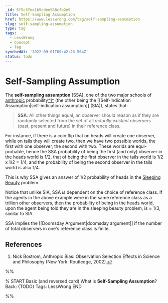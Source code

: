```yaml
---
_id: 5f5c37ee1b5cdee568cfb2e9
title: Self-Sampling Assumption
href: https://www.lesswrong.com/tag/self-sampling-assumption
slug: self-sampling-assumption
type: tag
tags:
  - LessWrong
  - Concept
  - Tag
synchedAt: '2022-09-01T09:42:23.564Z'
status: todo
---
```


# Self-Sampling Assumption

The **self-sampling assumption** (SSA), one of the two major schools of [anthropic](/tag/anthropics) probability[^1^](#fn1) (the other being the [[Self-Indication Assumption|self-indication assumption]] (SIA)), states that:

> **SSA**: All other things equal, an observer should reason as if they are randomly selected from the set of all *actually existent* observers (past, present and future) in their reference class.

For instance, if there is a coin flip that on heads will create one observer, while on tails they will create two, then we have two possible worlds, the first with one observer, the second with two. These worlds are equi-probable, hence the SSA probability of being the first (and only) observer in the heads world is 1/2, that of being the first observer in the tails world is 1/2 x 1/2 = 1/4, and the probability of being the second observer in the tails world is also 1/4.

This is why SSA gives an answer of 1/2 probability of heads in the [Sleeping Beauty](https://en.wikipedia.org/wiki/Sleeping_Beauty_problem) problem.

Notice that unlike SIA, SSA *is* dependent on the choice of reference class. If the agents in the above example were in the same reference class as a trillion other observers, then the probability of being in the heads world, upon the agent being told they are in the sleeping beauty problem, is ≈ 1/3, similar to SIA.

SSA implies the [[Doomsday Argument|doomsday argument]] if the number of total observers in one's reference class is finite.

## References

1. Nick Bostrom, Anthropic Bias: Observation Selection Effects in Science and Philosophy (New York: Routledge, 2002).[↩](#fnref1)


%%

% START
Basic (and reversed card)
What is **Self-Sampling Assumption**?
Back: {TODO}
Tags: LessWrong
END
<!--ID: 1663156969559-->


%%
	
